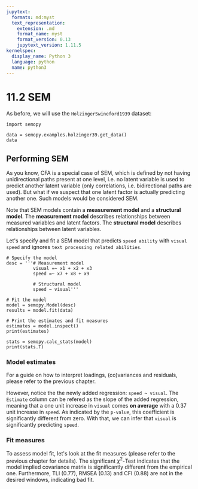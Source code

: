 ```yaml
---
jupytext:
  formats: md:myst
  text_representation:
    extension: .md
    format_name: myst
    format_version: 0.13
    jupytext_version: 1.11.5
kernelspec:
  display_name: Python 3
  language: python
  name: python3
---
```


# 11.2 SEM

As before, we will use the `HolzingerSwineford1939` dataset:

```{code-cell}
import semopy

data = semopy.examples.holzinger39.get_data()
data
```

## Performing SEM

As you know, CFA is a special case of SEM, which is defined by not having unidirectional paths present at one level, i.e. no latent variable is used to predict another latent variable (only correlations, i.e. bidirectional paths are used). But what if we suspect that one latent factor is actually predicting another one. Such models would be considered SEM.

Note that SEM models contain a **measurement model** and a **structural model**. The **measurement model** describes relationships between measured variables and latent factors. The **structural model** describes relationships between latent variables.

Let's specify and fit a SEM model that predicts `speed ability` with `visual speed` and ignores `text processing related abilities`.

```{code-cell}
# Specify the model
desc = '''# Measurement model
          visual =~ x1 + x2 + x3
          speed =~ x7 + x8 + x9

          # Structural model
          speed ~ visual'''

# Fit the model
model = semopy.Model(desc)
results = model.fit(data)

# Print the estimates and fit measures
estimates = model.inspect()
print(estimates)

stats = semopy.calc_stats(model)
print(stats.T)
```


### Model estimates

For a guide on how to interpret loadings, (co)variances and residuals, please refer to the previous chapter.

However, notice the the newly added regression: `speed ~ visual`. The `Estimate` column can be refered as the slope of the added regression, meaning that a one unit increase in `visual` comes **on average** with a 0.37 unit increase in `speed`. As indicated by the `p-value`, this coefficient is significantly different from zero. With that, we can infer that `visual` is significantly predicting `speed`.

### Fit measures

To assess model fit, let's look at the fit measures (please refer to the previous chapter for details). The significant $\chi^2$-Test indicates that the model implied covariance matrix is significantly different from the empirical one. Furthermore, TLI (0.77), RMSEA (0.13) and CFI (0.88) are not in the desired windows, indicating bad fit.

